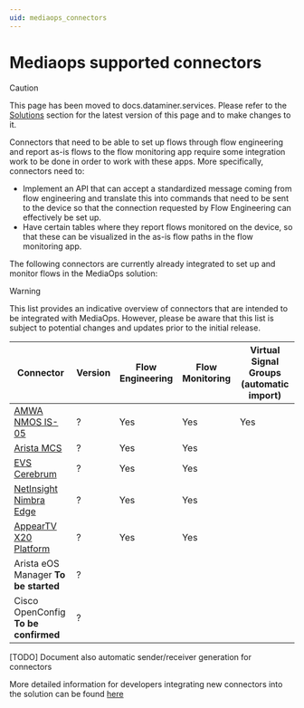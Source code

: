 ```yaml
---
uid: mediaops_connectors
---
```


# Mediaops supported connectors

> [!CAUTION]
> This page has been moved to docs.dataminer.services. Please refer to the [Solutions](https://docs.dataminer.services/dataminer-overview/DataMiner_Solutions/Overview_DataMiner_Solutions.html) section for the latest version of this page and to make changes to it.

Connectors that need to be able to set up flows through flow engineering and report as-is flows to the flow monitoring app require some integration work to be done in order to work with these apps. More specifically, connectors need to:

* Implement an API that can accept a standardized message coming from flow engineering and translate this into commands that need to be sent to the device so that the connection requested by Flow Engineering can effectively be set up.
* Have certain tables where they report flows monitored on the device, so that these can be visualized in the as-is flow paths in the flow monitoring app.

The following connectors are currently already integrated to set up and monitor flows in the MediaOps solution:

> [!WARNING]
> This list provides an indicative overview of connectors that are intended to be integrated with MediaOps. However, please be aware that this list is subject to potential changes and updates prior to the initial release.

|Connector|Version|Flow Engineering|Flow Monitoring|Virtual Signal Groups (automatic import)|
|---|---|---|---|---|
|[AMWA NMOS IS-05](https://catalog.dataminer.services/details/connector/7691)|?|Yes|Yes|Yes|
|[Arista MCS](https://catalog.dataminer.services/details/connector/7867)|?|Yes|Yes||
|[EVS Cerebrum](https://catalog.dataminer.services/details/connector/7482)|?|Yes|Yes||
|[NetInsight Nimbra Edge](https://catalog.dataminer.services/details/connector/7656)|?|Yes|Yes||
|[AppearTV X20 Platform](https://catalog.dataminer.services/details/connector/5412)|?|Yes|Yes||
|Arista eOS Manager **To be started**|?||||
|Cisco OpenConfig **To be confirmed**|?||||

[TODO] Document also automatic sender/receiver generation for connectors

More detailed information for developers integrating new connectors into the solution can be found [here](https://github.com/SkylineCommunications/SLC-C-Example_Flow-Engineering/blob/main/README.md)
